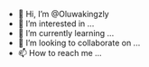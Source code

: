 - 👋 Hi, I’m @Oluwakingzly
- 👀 I’m interested in ...
- 🌱 I’m currently learning ...
- 💞️ I’m looking to collaborate on ...
- 📫 How to reach me ...

<!---
Oluwakingzly/Oluwakingzly is a ✨ special ✨ repository because its `README.md` (this file) appears on your GitHub profile.
You can click the Preview link to take a look at your changes.
--->
